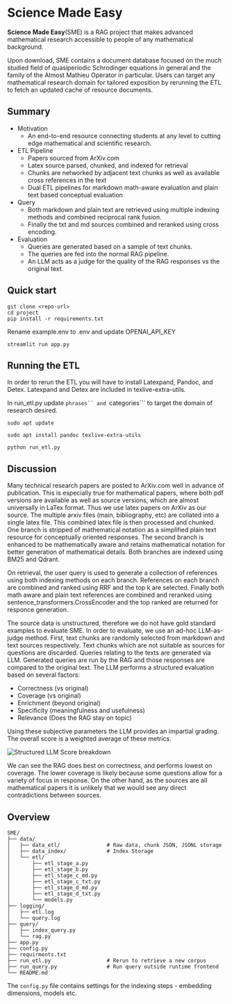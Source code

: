 # Science Made Easy

**Science Made Easy**(SME) is a RAG project that makes advanced mathematical research accessible to people of any mathematical background.

Upon download, SME contains a document database focused on the much studied field of quasiperiodic Schrodinger equations in general and the family of the Almost Mathieu Operator in particular. Users can target any mathematical research domain for tailored exposition by rerunning the ETL to fetch an updated cache of resource documents.

## Summary

- Motivation
    - An end-to-end resource connecting students at any level to cutting edge mathematical and scientific research.
- ETL Pipeline
    - Papers sourced from ArXiv.com
    - Latex source parsed, chunked, and indexed for retrieval
    - Chunks are networked by adjacent text chunks as well as available cross references in the text 
    - Dual ETL pipelines for markdown math-aware evaluation and plain text based conceptual evaluation
- Query 
    - Both markdown and plain text are retrieved using multiple indexing methods and combined reciprocal rank fusion.
    - Finally the txt and md sources combined and reranked using cross encoding.
- Evaluation
    - Queries are generated based on a sample of text chunks.
    - The queries are fed into the normal RAG pipeline.
    - An LLM acts as a judge for the quality of the RAG responses vs the original text.


## Quick start

```
git clone <repo-url>
cd project
pip install -r requirements.txt
```

Rename example.env to .env and update OPENAI_API_KEY

```
streamlit run app.py
```

## Running the ETL

In order to rerun the ETL you will have to install Latexpand, Pandoc, and Detex.
Latexpand and Detex are included in texlive-extra-utils.

In run_etl.py update ```phrases`` and ```categories``` to target the domain of research desired.

```
sudo apt update

sudo apt install pandoc texlive-extra-utils

python run_etl.py
```

## Discussion

Many technical research papers are posted to ArXiv.com well in advance of publication. 
This is especially true for mathematical papers, where both pdf versions are available as well as source versions, which are almost universally in LaTex format.
Thus we use latex papers on ArXiv as our source. The multiple arxiv files (main, bibliography, etc) are collated into a single latex file.
This combined latex file is then processed and chunked. 
One branch is stripped of mathematical notation as a simplified plain text resource for conceptually oriented responses.
The second branch is enhanced to be mathematically aware and retains mathematical notation for better generation of mathematical details. 
Both branches are indexed using BM25 and Qdrant.  

On retrieval, the user query is used to generate a collection of references using both indexing methods on each branch. 
References on each branch are combined and ranked using RRF and the top k are selected. 
Finally both math aware and plain text references are combined and reranked using sentence_transformers.CrossEncoder and the top ranked are returned for responce generation. 

The source data is unstructured, therefore we do not have gold standard examples to evaluate SME. 
In order to evaluate, we use an ad-hoc LLM-as-judge method. 
First, text chunks are randomly selected from markdown and text sources respectively. 
Text chunks which are not suitable as sources for questions are discarded.
Queries relating to the texts are generated via LLM.
Generated queries are run by the RAG and those responses are compared to the original text. 
The LLM performs a structured evaluation based on several factors:

- Correctness (vs original)
- Coverage (vs original)
- Enrichment (beyond original)
- Specificity (meaningfulness and usefulness)
- Relevance (Does the RAG stay on topic)

Using these subjective parameters the LLM provides an impartial grading. 
The overall score is a weighted average of these metrics.

![Structured LLM Score breakdown](path/to/your/image.png "Evaluation Averages")

We can see the RAG does best on correctness, and performs lowest on coverage. 
The lower coverage is likely because some questions allow for a variety of focus in response. 
On the other hand, as the sources are all mathematical papers it is unlikely that we would see any direct contradictions between sources.

## Overview

```
SME/
├── data/                     
│   ├── data_etl/               # Raw data, chunk JSON, JSONL storage
│   ├── data_index/             # Index Storage
│   └── etl/
│       ├── etl_stage_a.py
│       ├── etl_stage_b.py
│       ├── etl_stage_c_md.py
│       ├── etl_stage_c_txt.py
│       ├── etl_stage_d_md.py
│       ├── etl_stage_d_txt.py
│       └── models.py
├── logging/
│   ├── etl.log
│   └── query.log
├── query/
│   ├── index_query.py
│   └── rag.py
├── app.py
├── config.py
├── requirments.txt
├── run_etl.py                  # Rerun to retrieve a new corpus
├── run_query.py                # Run query outside runtime frontend
└── README.md
```

The ```config.py``` file contains settings for the indexing steps - embedding dimensions, models etc.
